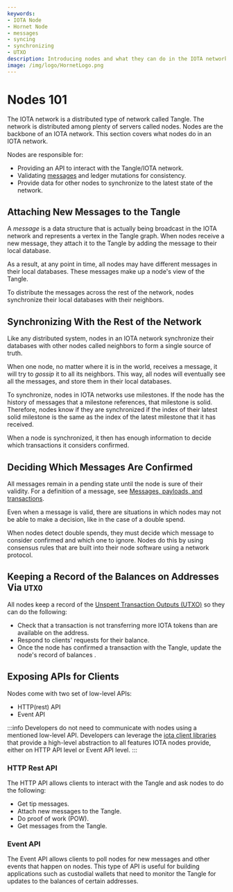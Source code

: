 ```yaml
---
keywords:
- IOTA Node 
- Hornet Node
- messages
- syncing
- synchronizing
- UTXO
description: Introducing nodes and what they can do in the IOTA network (Tangle). 
image: /img/logo/HornetLogo.png
---
```


# Nodes 101

The IOTA network is a distributed type of network called Tangle.  The network is distributed among plenty of servers
called nodes. Nodes are the backbone of an IOTA network. This section covers what nodes do in an IOTA network.

Nodes are responsible for:

- Providing an API to interact with the Tangle/IOTA network.
- Validating [messages](https://chrysalis.docs.iota.org/guides/dev_guide#messages-payloads-and-transactions) and ledger mutations for consistency.
- Provide data for other nodes to synchronize to the latest state of the network.

## Attaching New Messages to the Tangle

A _message_ is a data structure that is actually being broadcast in the IOTA network and represents a vertex in the
Tangle graph. When nodes receive a new message, they attach it to the Tangle by adding the message to their local database.

As a result, at any point in time, all nodes may have different messages in their local databases. These messages make
up a node's view of the Tangle.

To distribute the messages across the rest of the network, nodes synchronize their local databases with their neighbors.

## Synchronizing With the Rest of the Network

Like any distributed system, nodes in an IOTA network synchronize their databases with other nodes called neighbors to form a
single source of truth.

When one node, no matter where it is in the world, receives a message, it will try to _gossip_ it to all its neighbors. This way, all nodes will eventually see all the messages, and store them in their local databases.

To synchronize, nodes in IOTA networks use milestones.  If the node has the history of messages that a milestone references, that milestone is solid. Therefore, nodes know if they are synchronized if the index of their latest solid milestone is the same as the index of the latest milestone that it has received.

When a node is synchronized, it then has enough information to decide which transactions it considers confirmed.

## Deciding Which Messages Are Confirmed

All messages remain in a pending state until the node is sure of their validity. For a definition of a message, see [Messages, payloads, and transactions](https://chrysalis.docs.iota.org/guides/dev_guide#messages-payloads-and-transactions).

Even when a message is valid, there are situations in which nodes may not be able to make a decision, like in the case of a double spend.

When nodes detect double spends, they must decide which message to consider confirmed and which one to ignore. Nodes do this by using consensus rules that are built into their node software using a network protocol.

## Keeping a Record of the Balances on Addresses Via `UTXO`

All nodes keep a record of the [Unspent Transaction Outputs (UTXO)](https://chrysalis.docs.iota.org/guides/dev_guide#unspent-transaction-output-utxo) so they can do the following:

* Check that a transaction is not transferring more IOTA tokens than are available on the address.
* Respond to clients' requests for their balance.
* Once the node has confirmed a transaction with the Tangle, update the node's record of balances . 

## Exposing APIs for Clients

Nodes come with two set of low-level APIs:

* HTTP(rest) API
* Event API

:::info
Developers do not need to communicate with nodes using a mentioned low-level API. Developers can leverage the [iota client libraries](https://chrysalis.docs.iota.org/libraries/) that provide a high-level abstraction to all features IOTA nodes provide, either on HTTP API level or Event API level.
:::

### HTTP Rest API

The HTTP API allows clients to interact with the Tangle and ask nodes to do the following:

* Get tip messages.
* Attach new messages to the Tangle.
* Do proof of work (POW).
* Get messages from the Tangle.

### Event API

The Event API allows clients to poll nodes for new messages and other events that happen on nodes. This type of API is useful for building applications such as custodial wallets that need to monitor the Tangle for updates to the balances of certain addresses.
